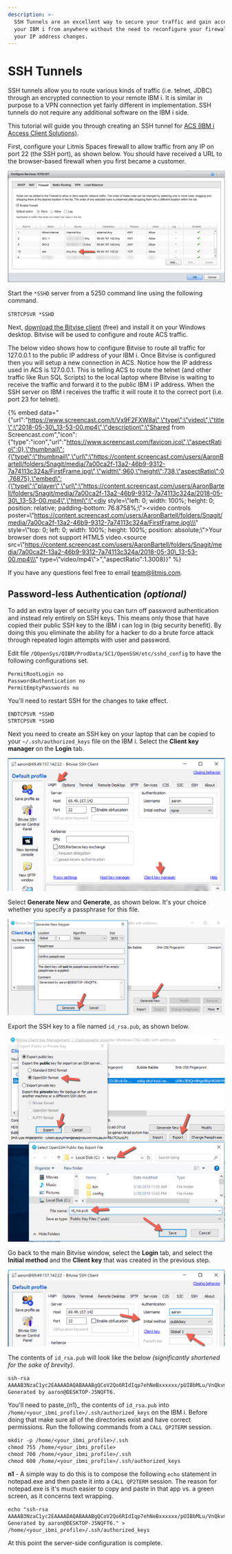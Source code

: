 ```yaml
---
description: >-
  SSH Tunnels are an excellent way to secure your traffic and gain access to
  your IBM i from anywhere without the need to reconfigure your firewall when
  your IP address changes.
---
```


# SSH Tunnels

SSH tunnels allow you to route various kinds of traffic \(i.e. telnet, JDBC\) through an encrypted connection to your remote IBM i.  It is similar in purpose to a VPN connection yet fairly different in implementation.  SSH tunnels do not require any additional software on the IBM i side.

This tutorial will guide you through creating an SSH tunnel for [ACS \(IBM i Access Client Solutions\)](http://krengel.tech/ibmia5e520).

First, configure your Litmis Spaces firewall to allow traffic from any IP on port 22 \(the SSH port\), as shown below.  You should have received a URL to the browser-based firewall when you first became a customer.

![SSH Firewall Configuration](../.gitbook/assets/ssh_open.png)

Start the `*SSHD` server from a 5250 command line using the following command.

`STRTCPSVR *SSHD`

Next, [download the Bitvise client](https://www.bitvise.com/ssh-client-download) \(free\) and install it on your Windows desktop.  Bitvise will be used to configure and route ACS traffic.  

The below video shows how to configure Bitvise to route all traffic for 127.0.0.1 to the public IP address of your IBM i.  Once Bitvise is configured then you will setup a new connection in ACS.  Notice how the IP address used in ACS is 127.0.0.1.  This is telling ACS to route the telnet \(and other traffic like Run SQL Scripts\) to the local laptop where Bitvise is waiting to receive the traffic and forward it to the public IBM i IP address.  When the SSH server on IBM i receives the traffic it will route it to the correct port \(i.e. port 23 for telnet\).

{% embed data="{\"url\":\"https://www.screencast.com/t/Vx9F2FXW8a\",\"type\":\"video\",\"title\":\"2018-05-30\_13-53-00.mp4\",\"description\":\"Shared from Screencast.com\",\"icon\":{\"type\":\"icon\",\"url\":\"https://www.screencast.com/favicon.ico\",\"aspectRatio\":0},\"thumbnail\":{\"type\":\"thumbnail\",\"url\":\"https://content.screencast.com/users/AaronBartell/folders/Snagit/media/7a00ca2f-13a2-46b9-9312-7a74113c324a/FirstFrame.jpg\",\"width\":960,\"height\":738,\"aspectRatio\":0.76875},\"embed\":{\"type\":\"player\",\"url\":\"https://content.screencast.com/users/AaronBartell/folders/Snagit/media/7a00ca2f-13a2-46b9-9312-7a74113c324a/2018-05-30\_13-53-00.mp4\",\"html\":\"<div style=\\\"left: 0; width: 100%; height: 0; position: relative; padding-bottom: 76.8758%;\\\"><video controls poster=\\\"https://content.screencast.com/users/AaronBartell/folders/Snagit/media/7a00ca2f-13a2-46b9-9312-7a74113c324a/FirstFrame.jpg\\\" style=\\\"top: 0; left: 0; width: 100%; height: 100%; position: absolute;\\\">Your browser does not support HTML5 video.<source src=\\\"https://content.screencast.com/users/AaronBartell/folders/Snagit/media/7a00ca2f-13a2-46b9-9312-7a74113c324a/2018-05-30\_13-53-00.mp4\\\" type=\\\"video/mp4\\\"></video></div>\",\"aspectRatio\":1.3008}}" %}

If you have any questions feel free to email [team@litmis.com](mailto:).

## Password-less Authentication _\(optional\)_

To add an extra layer of security you can turn off password authentication and instead rely entirely on SSH keys.  This means only those that have copied their public SSH key to the IBM i can log in \(big security benefit\).  By doing this you eliminate the ability for a hacker to do a brute force attack through repeated login attempts with user and password.

Edit file `/QOpenSys/QIBM/ProdData/SC1/OpenSSH/etc/sshd_config` to have the following configurations set.

```text
PermitRootLogin no
PasswordAuthentication no
PermitEmptyPasswords no
```

You'll need to restart SSH for the changes to take effect.

```text
ENDTCPSVR *SSHD
STRTCPSVR *SSHD
```

Next you need to create an SSH key on your laptop that can be copied to your `~/.ssh/authorized_keys` file on the IBM i.  Select the **Client key manager** on the **Login** tab.

![](../.gitbook/assets/bitvise_clientkeymngr.png)

Select **Generate New** and **Generate**, as shown below.  It's your choice whether you specify a passphrase for this file.

![](../.gitbook/assets/bitvise_genkey.png)

Export the SSH key to a file named `id_rsa.pub`, as shown below.

![](../.gitbook/assets/bitvise_export.png)

Go back to the main Bitvise window, select the **Login** tab, and select the **Initial method** and the **Client key** that was created in the previous step.

![](../.gitbook/assets/bitvise_public_key_select%20%281%29.png)

The contents of `id_rsa.pub` will look like the below _\(significantly shortened for the sake of brevity\)_.  

```text
ssh-rsa AAAAB3NzaC1yc2EAAAADAQABAAABgQCoV2Qo6RIdIqp7ehNeBxxxxxx/pUIBbMLu/VnQkvm15ilAybpE= Generated by aaron@DESKTOP-J5NQFT6.
```

You'll need to paste_\(n1\)_ the contents of `id_rsa.pub` into `/home/<your_ibmi_profile>/.ssh/authorized_keys` on the IBM i.  Before doing that make sure all of the directories exist and have correct permissions.  Run the following commands from a `CALL QP2TERM` session.

```text
mkdir -p /home/<your_ibmi_profile>/.ssh
chmod 755 /home/<your_ibmi_profile>
chmod 700 /home/<your_ibmi_profile>/.ssh
chmod 600 /home/<your_ibmi_profile>/.ssh/authorized_keys
```

**n1** - A simple way to do this is to compose the following `echo` statement in notepad.exe and then paste it into a `CALL QP2TERM` session.  The reason for notepad.exe is it's much easier to copy and paste in that app vs. a green screen, as it concerns text wrapping.

```text
echo "ssh-rsa AAAAB3NzaC1yc2EAAAADAQABAAABgQCoV2Qo6RIdIqp7ehNeBxxxxxx/pUIBbMLu/VnQkvm15ilAybpE= Generated by aaron@DESKTOP-J5NQFT6." > /home/<your_ibmi_profile>/.ssh/authorized_keys
```

At this point the server-side configuration is complete. 

